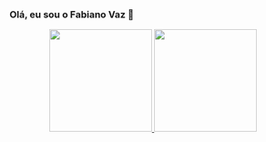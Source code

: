 ### Olá, eu sou o Fabiano Vaz 👋


<div align="center">
  <a href="https://github.com/Fabiano-Vaz">
  <img height="180em" src="https://github-readme-stats.vercel.app/api?username=fabiano-vaz&show_icons=true&theme=dracula&include_all_commits=true&count_private=true"/>
  <img height="180em" src="https://github-readme-stats.vercel.app/api/top-langs/?fabiano-vaz&layout=compact&langs_count=7&theme=dracula"/>
</div>
  
